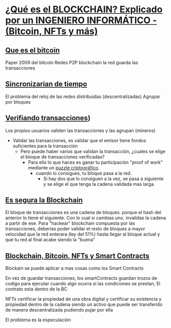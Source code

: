 # [¿Qué es el BLOCKCHAIN? Explicado por un INGENIERO INFORMÁTICO - (Bitcoin, NFTs y más)](https://www.youtube.com/watch?v=V9Kr2SujqHw)

## [Que es el bitcoin](https://youtu.be/V9Kr2SujqHw?t=325)

Paper 2009 del bitcoin
Redes P2P
blockchain la red guarda las transacciones

## [Sincronizarian de tiempo](https://youtu.be/V9Kr2SujqHw?t=466)

El problema del reloj de las redes distribuidas (descentralizadas)
Agrupar por bloques

## [Verifiando transacciones](https://youtu.be/V9Kr2SujqHw?t=540))

Los propios usuarios validen las transacciones y las agrupan (mineros)

- Validar las transacciones, es validar que el emisor tiene fondos suficientes para la transacción
  - Pero puede haber varios que validan la transacción, ¿cuales se elige el bloque de transacciones verificadas?
    - Para ello lo que haces es ganar tu participación "proof of work" mediante un [puzzle criptográfico](https://youtu.be/V9Kr2SujqHw?t=754).
      - cuando lo consigues, tu bloque pasa a la red.
        - Si hay dos que lo consiguen a la vez, se pasa a siguiente y se elige el que tenga la cadena validada mas larga.

## [Es segura la Blockchain](https://youtu.be/V9Kr2SujqHw?t=982)

El bloque de transacciones es una cadena de bloques. porque el hash del anterior lo tiene el siguiente.
Con lo cual si cambias uno, invalidas la cadena a partir de ese. Para "hackear" blockchain compuesta por las transacciones, deberías poder validar el resto de bloques a mayor velocidad que la red enterara (ley del 51%) hasta llegar al bloque actual y que tu red al final acabe siendo la "buena"

## [Blockchain, Bitcoin, NFTs y Smart Contracts](https://youtu.be/V9Kr2SujqHw?t=1147)

Blockain se puede aplicar a mas cosas como los Smart Contracts

En vez de guardar transacciones, los smartContracts guardan trozos de codigo para ejecutar cuando algo ocurra si las condiciones se prestan, El contrato esta dentro de la BC

NFTs certificar la propiedad de una obra digital y certificar su existencia y propiedad dentro de la cadena siendo un activo que puede ser transferido de manera descentralizada pudiendo pujar por ella

El problema es la especulación
